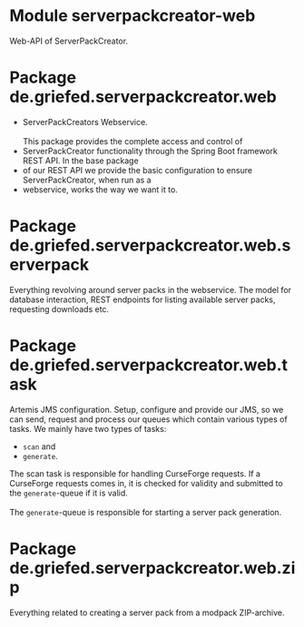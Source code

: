 # Module serverpackcreator-web

Web-API of ServerPackCreator.

# Package de.griefed.serverpackcreator.web

* ServerPackCreators Webservice.<br></br> This package provides the complete access and control of
* ServerPackCreator functionality through the Spring Boot framework REST API. In the base package
* of our REST API we provide the basic configuration to ensure ServerPackCreator, when run as a
* webservice, works the way we want it to.

# Package de.griefed.serverpackcreator.web.serverpack

Everything revolving around server packs in the webservice. The model for database interaction,
REST endpoints for listing available server packs, requesting downloads etc.

# Package de.griefed.serverpackcreator.web.task

Artemis JMS configuration. Setup, configure and provide our JMS, so we can send, request and process our queues which
contain various types of tasks. We mainly have two types of tasks:
* `scan` and 
* `generate`.

The scan task is responsible for handling CurseForge requests. If a CurseForge requests comes in, it is checked for
validity and submitted to the `generate`-queue if it is valid.<br></br> The `generate`-queue is responsible for starting
a server pack generation.

# Package de.griefed.serverpackcreator.web.zip

Everything related to creating a server pack from a modpack ZIP-archive.